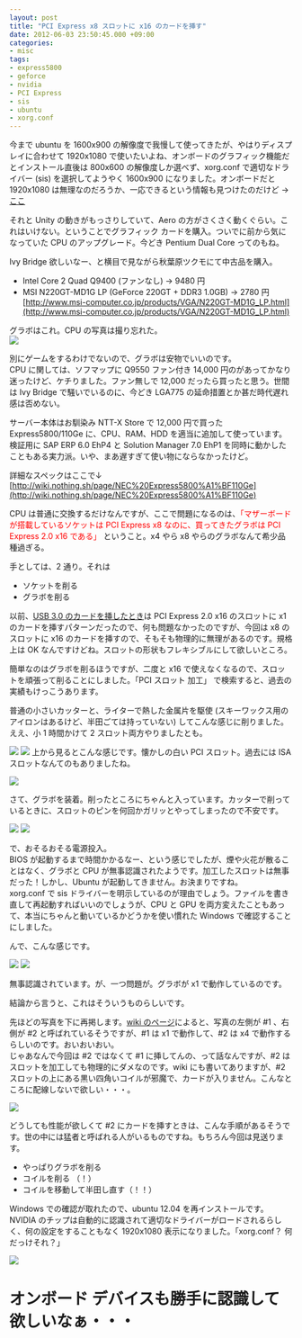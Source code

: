 ```yaml
---
layout: post
title: "PCI Express x8 スロットに x16 のカードを挿す"
date: 2012-06-03 23:50:45.000 +09:00
categories:
- misc
tags:
- express5800
- geforce
- nvidia
- PCI Express
- sis
- ubuntu
- xorg.conf
---
```


今まで ubuntu を 1600x900 の解像度で我慢して使ってきたが、やはりディスプレイに合わせて 1920x1080 で使いたいよね、オンボードのグラフィック機能だとインストール直後は 800x600 の解像度しか選べず、xorg.conf で適切なドライバー (sis) を選択してようやく 1600x900 になりました。オンボードだと 1920x1080 は無理なのだろうか、一応できるという情報も見つけたのだけど → [ここ](http://wiki.nothing.sh/page/NEC%20Express5800%A1%BF110Gd/110Gx%20%A5%AA%A5%F3%A5%DC%A1%BC%A5%C9%A5%B0%A5%E9%A5%D5%A5%A3%A5%C3%A5%AF%A5%B9)

 
それと Unity の動きがもっさりしていて、Aero の方がさくさく動くぐらい。これはいけない。ということでグラフィック カードを購入。ついでに前から気になっていた CPU のアップグレード。今どき Pentium Dual Core ってのもね。

 
Ivy Bridge 欲しいなー、と横目で見ながら秋葉原ツクモにて中古品を購入。

 
- Intel Core 2 Quad Q9400 (ファンなし) → 9480 円
- MSI N220GT-MD1G LP (GeForce 220GT + DDR3 1.0GB) → 2780 円 <br />
[http://www.msi-computer.co.jp/products/VGA/N220GT-MD1G_LP.html](http://www.msi-computer.co.jp/products/VGA/N220GT-MD1G_LP.html)

 
グラボはこれ。CPU の写真は撮り忘れた。 <br />
![]({{site.assets_url}}2012-06-03-cimg2779.jpg)

 
別にゲームをするわけでないので、グラボは安物でいいのです。 <br />
CPU に関しては、ソフマップに Q9550 ファン付き 14,000 円のがあってかなり迷ったけど、ケチりました。ファン無しで 12,000 だったら買ったと思う。世間は Ivy Bridge で騒いでいるのに、今どき LGA775 の延命措置とか甚だ時代遅れ感は否めない。

 
サーバー本体はお馴染み NTT-X Store で 12,000 円で買った Express5800/110Ge に、CPU、RAM、HDD を適当に追加して使っています。検証用に SAP ERP 6.0 EhP4 と Solution Manager 7.0 EhP1 を同時に動かしたこともある実力派。いや、まあ遅すぎて使い物にならなかったけど。

 
詳細なスペックはここで↓ <br />
[http://wiki.nothing.sh/page/NEC%20Express5800%A1%BF110Ge](http://wiki.nothing.sh/page/NEC%20Express5800%A1%BF110Ge)

 
CPU は普通に交換するだけなんですが、ここで問題になるのは、<font color="#ff0000">「マザーボードが搭載しているソケットは PCI Express x8 なのに、買ってきたグラボは PCI Express 2.0 x16 である」</font> ということ。x4 やら x8 やらのグラボなんて希少品種過ぎる。

 
手としては、2 通り。それは

 
- ソケットを削る
- グラボを削る

 
以前、[USB 3.0 のカードを挿したとき](http://msmania.wordpress.com/2011/03/06/usb-3-0-%E3%81%AB%E3%82%88%E3%81%86%E3%82%84%E3%81%8F%E5%AF%BE%E5%BF%9C/)は PCI Express 2.0 x16 のスロットに x1 のカードを挿すパターンだったので、何も問題なかったのですが、今回は x8 のスロットに x16 のカードを挿すので、そもそも物理的に無理があるのです。規格上は OK なんですけどね。スロットの形状もフレキシブルにして欲しいところ。

 
簡単なのはグラボを削るほうですが、二度と x16 で使えなくなるので、スロットを頑張って削ることにしました。「PCI スロット 加工」 で検索すると、過去の実績もけっこうあります。

 
普通の小さいカッターと、ライターで熱した金属片を駆使 (スキーワックス用のアイロンはあるけど、半田ごては持っていない) してこんな感じに削りました。ええ、小 1 時間かけて 2 スロット両方やりましたとも。

 ![]({{site.assets_url}}2012-06-03-cimg2775.jpg) ![]({{site.assets_url}}2012-06-03-cimg2776.jpg) 
上から見るとこんな感じです。懐かしの白い PCI スロット。過去には ISA スロットなんてのもありましたね。

 
![]({{site.assets_url}}2012-06-03-cimg2774.jpg)

 
さて、グラボを装着。削ったところにちゃんと入っています。カッターで削っているときに、スロットのピンを何回かガリッとやってしまったので不安です。

 
![]({{site.assets_url}}2012-06-03-cimg2777.jpg) ![]({{site.assets_url}}2012-06-03-cimg2778.jpg)

 
で、おそるおそる電源投入。 <br />
BIOS が起動するまで時間かかるなー、という感じでしたが、煙や火花が散ることはなく、グラボと CPU が無事認識されたようです。加工したスロットは無事だった！しかし、Ubuntu が起動してきません。お決まりですね。 <br />
xorg.conf で sis ドライバーを明示しているのが理由でしょう。ファイルを書き直して再起動すればいいのでしょうが、CPU と GPU を両方変えたこともあって、本当にちゃんと動いているかどうかを使い慣れた Windows で確認することにしました。

 
んで、こんな感じです。

 
![]({{site.assets_url}}2012-06-03-devmgmt.png) ![]({{site.assets_url}}2012-06-03-aida64.png)

 
無事認識されています。が、一つ問題が。グラボが x1 で動作しているのです。

 
結論から言うと、これはそういうものらしいです。

 
先ほどの写真を下に再掲します。[wiki のページ](http://wiki.nothing.sh/page/NEC%20Express5800%A1%BF110Ge#pciex8)によると、写真の左側が #1 、右側が #2 と呼ばれているそうですが、#1 は x1 で動作して、#2 は x4 で動作するらしいのです。おいおいおい。 <br />
じゃあなんで今回は #2 ではなくて #1 に挿してんの、って話なんですが、#2 はスロットを加工しても物理的にダメなのです。wiki にも書いてありますが、#2 スロットの上にある黒い四角いコイルが邪魔で、カードが入りません。こんなところに配線しないで欲しい・・・。

 
![]({{site.assets_url}}2012-06-03-cimg27741.jpg)

 
どうしても性能が欲しくて #2 にカードを挿すときは、こんな手順があるそうです。世の中には猛者と呼ばれる人がいるものですね。もちろん今回は見送ります。

 
- やっぱりグラボを削る
- コイルを削る （！）
- コイルを移動して半田し直す（！！）

 
Windows での確認が取れたので、ubuntu 12.04 を再インストールです。NVIDIA のチップは自動的に認識されて適切なドライバーがロードされるらしく、何の設定をすることもなく 1920x1080 表示になりました。「xorg.conf？ 何だっけそれ？」

 
![]({{site.assets_url}}2012-06-03-screenshot-from-2012-06-03-22-16-30.png)

 
# オンボード デバイスも勝手に認識して欲しいなぁ・・・

